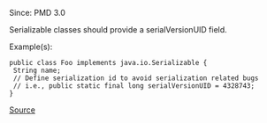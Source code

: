 Since: PMD 3.0

Serializable classes should provide a serialVersionUID field.

Example(s):
```
public class Foo implements java.io.Serializable {
 String name;
 // Define serialization id to avoid serialization related bugs
 // i.e., public static final long serialVersionUID = 4328743;
}
```

[Source](https://pmd.github.io/pmd-5.6.1/pmd-java/rules/java/javabeans.html#MissingSerialVersionUID)
